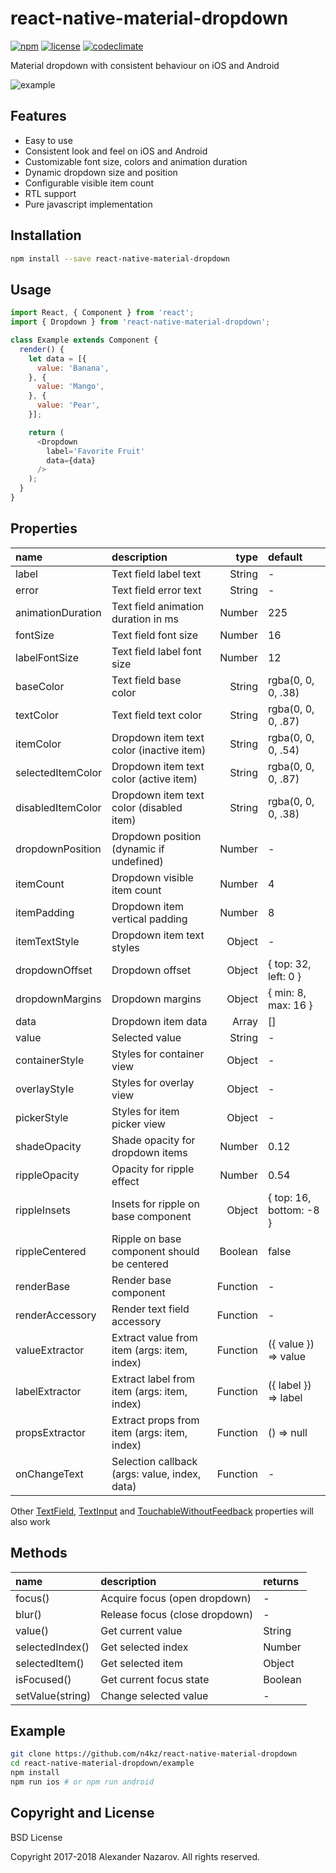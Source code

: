 [npm-badge]: https://img.shields.io/npm/v/react-native-material-dropdown.svg?colorB=ff6d00
[npm-url]: https://npmjs.com/package/react-native-material-dropdown
[license-badge]: https://img.shields.io/npm/l/react-native-material-dropdown.svg?colorB=448aff
[license-url]: https://raw.githubusercontent.com/n4kz/react-native-material-dropdown/master/license.txt
[codeclimate-badge]: https://img.shields.io/codeclimate/maintainability/n4kz/react-native-material-dropdown.svg
[codeclimate-url]: https://codeclimate.com/github/n4kz/react-native-material-dropdown
[example-url]: https://user-images.githubusercontent.com/2055622/27727487-591a807a-5d87-11e7-89f6-f31a442db0c6.gif
[textinput]: https://facebook.github.io/react-native/docs/textinput.html#props
[touchable]: https://facebook.github.io/react-native/docs/touchablewithoutfeedback.html#props
[textfield]: https://github.com/n4kz/react-native-material-textfield#properties

# react-native-material-dropdown

[![npm][npm-badge]][npm-url]
[![license][license-badge]][license-url]
[![codeclimate][codeclimate-badge]][codeclimate-url]

Material dropdown with consistent behaviour on iOS and Android

![example][example-url]

## Features

* Easy to use
* Consistent look and feel on iOS and Android
* Customizable font size, colors and animation duration
* Dynamic dropdown size and position
* Configurable visible item count
* RTL support
* Pure javascript implementation

## Installation

```bash
npm install --save react-native-material-dropdown
```

## Usage

```javascript
import React, { Component } from 'react';
import { Dropdown } from 'react-native-material-dropdown';

class Example extends Component {
  render() {
    let data = [{
      value: 'Banana',
    }, {
      value: 'Mango',
    }, {
      value: 'Pear',
    }];

    return (
      <Dropdown
        label='Favorite Fruit'
        data={data}
      />
    );
  }
}
```

## Properties

 name              | description                                   | type     | default
:----------------- |:--------------------------------------------- | --------:|:------------------
 label             | Text field label text                         |   String | -
 error             | Text field error text                         |   String | -
 animationDuration | Text field animation duration in ms           |   Number | 225
 fontSize          | Text field font size                          |   Number | 16
 labelFontSize     | Text field label font size                    |   Number | 12
 baseColor         | Text field base color                         |   String | rgba(0, 0, 0, .38)
 textColor         | Text field text color                         |   String | rgba(0, 0, 0, .87)
 itemColor         | Dropdown item text color (inactive item)      |   String | rgba(0, 0, 0, .54)
 selectedItemColor | Dropdown item text color (active item)        |   String | rgba(0, 0, 0, .87)
 disabledItemColor | Dropdown item text color (disabled item)      |   String | rgba(0, 0, 0, .38)
 dropdownPosition  | Dropdown position (dynamic if undefined)      |   Number | -
 itemCount         | Dropdown visible item count                   |   Number | 4
 itemPadding       | Dropdown item vertical padding                |   Number | 8
 itemTextStyle     | Dropdown item text styles                     |   Object | -
 dropdownOffset    | Dropdown offset                               |   Object | { top: 32, left: 0 }
 dropdownMargins   | Dropdown margins                              |   Object | { min: 8, max: 16 }
 data              | Dropdown item data                            |    Array | []
 value             | Selected value                                |   String | -
 containerStyle    | Styles for container view                     |   Object | -
 overlayStyle      | Styles for overlay view                       |   Object | -
 pickerStyle       | Styles for item picker view                   |   Object | -
 shadeOpacity      | Shade opacity for dropdown items              |   Number | 0.12
 rippleOpacity     | Opacity for ripple effect                     |   Number | 0.54
 rippleInsets      | Insets for ripple on base component           |   Object | { top: 16, bottom: -8 }
 rippleCentered    | Ripple on base component should be centered   |  Boolean | false
 renderBase        | Render base component                         | Function | -
 renderAccessory   | Render text field accessory                   | Function | -
 valueExtractor    | Extract value from item (args: item, index)   | Function | ({ value }) => value
 labelExtractor    | Extract label from item (args: item, index)   | Function | ({ label }) => label
 propsExtractor    | Extract props from item (args: item, index)   | Function | () => null
 onChangeText      | Selection callback (args: value, index, data) | Function | -

Other [TextField][textfield], [TextInput][textinput] and [TouchableWithoutFeedback][touchable] properties will also work

## Methods

 name             | description                    | returns
:---------------  |:------------------------------ |:--------
 focus()          | Acquire focus (open dropdown)  | -
 blur()           | Release focus (close dropdown) | -
 value()          | Get current value              | String
 selectedIndex()  | Get selected index             | Number
 selectedItem()   | Get selected item              | Object
 isFocused()      | Get current focus state        | Boolean
 setValue(string) | Change selected value          | -

## Example

```bash
git clone https://github.com/n4kz/react-native-material-dropdown
cd react-native-material-dropdown/example
npm install
npm run ios # or npm run android
```

## Copyright and License

BSD License

Copyright 2017-2018 Alexander Nazarov. All rights reserved.

